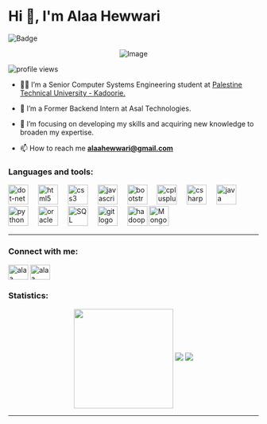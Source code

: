 # Hi 👋, I'm Alaa Hewwari
<p align="left">
  <img src="https://img.shields.io/badge/Eng.-Alaa Hewwari-purple" alt="Badge">
</p>
<p align="center">
  <img src="https://mir-s3-cdn-cf.behance.net/project_modules/disp/601014116770475.6068beff4640a.gif" alt="Image">
</p>
<p align="left"> <img src="https://komarev.com/ghpvc/?username=AlaaHewwari&color=800080&style=flat-square&label=Alaa%27s+profile+views" alt="profile views" /> </p>

- 👨‍💻 I’m a Senior Computer Systems Engineering student at [Palestine Technical University - Kadoorie.](https://ptuk.edu.ps/ar/)

- 📍 I’m a Former Backend Intern at Asal Technologies.

- 🧠 I’m focusing on developing my skills and acquiring new knowledge to broaden my expertise.

- 📫 How to reach me **alaahewwari@gmail.com**
  
<h3 align="left">Languages and tools:</h3>
<div align="left">
  <img src="https://cdn.jsdelivr.net/gh/devicons/devicon/icons/dot-net/dot-net-plain-wordmark.svg" height="40" alt="dot-net logo"  />
  <img width="12" />
  <img src="https://cdn.jsdelivr.net/gh/devicons/devicon/icons/html5/html5-original.svg" height="40" alt="html5 logo"  />
  <img width="12" />
  <img src="https://cdn.jsdelivr.net/gh/devicons/devicon/icons/css3/css3-original.svg" height="40" alt="css3 logo"  />
  <img width="12" />
  <img src="https://cdn.jsdelivr.net/gh/devicons/devicon/icons/javascript/javascript-original.svg" height="40" alt="javascript logo"  />
  <img width="12" />
  <img src="https://cdn.jsdelivr.net/gh/devicons/devicon/icons/bootstrap/bootstrap-original.svg" height="40" alt="bootstrap logo"/>
  <img width="12" />
  <img src="https://cdn.jsdelivr.net/gh/devicons/devicon/icons/cplusplus/cplusplus-original.svg" height="40" alt="cplusplus logo"  />
  <img width="12" />
  <img src="https://cdn.jsdelivr.net/gh/devicons/devicon/icons/csharp/csharp-original.svg" height="40" alt="csharp logo"  />
  <img width="12" />
  <img src="https://cdn.jsdelivr.net/gh/devicons/devicon/icons/java/java-original.svg" height="40" alt="java logo"  />
  <img width="12" />
  <img src="https://cdn.jsdelivr.net/gh/devicons/devicon/icons/python/python-original.svg" height="40" alt="python logo"  />
  <img width="12" />
  <img src="https://cdn.jsdelivr.net/gh/devicons/devicon/icons/oracle/oracle-original.svg" height="40" alt="oracle logo"  />
  <img width="12" />
  <img src="https://cdn.jsdelivr.net/gh/devicons/devicon/icons/microsoftsqlserver/microsoftsqlserver-plain-wordmark.svg" height="40" alt="SQL Server logo" />
  <img width="12" />
  <img src="https://cdn.jsdelivr.net/gh/devicons/devicon/icons/git/git-original.svg" height="40" alt="git logo"  />
  <img width="12" />
  <img src="https://cdn.jsdelivr.net/gh/devicons/devicon/icons/hadoop/hadoop-original.svg" height="40" alt="hadoop logo"  />
  <img src="https://cdn.jsdelivr.net/gh/devicons/devicon/icons/mongodb/mongodb-original.svg" height="40" alt="MongoDB logo" />
</div>
<hr /> 

<h3 align="left" >Connect with me:</h3>
<p align="left">
<a href="https://linkedin.com/in/alaa hewwari" target="blank"><img align="center" src="https://raw.githubusercontent.com/rahuldkjain/github-profile-readme-generator/master/src/images/icons/Social/linked-in-alt.svg" alt="alaa hewwari" height="30" width="40" /></a>
<a href="https://fb.com/alaa hewwari" target="blank"><img align="center" src="https://raw.githubusercontent.com/rahuldkjain/github-profile-readme-generator/master/src/images/icons/Social/facebook.svg" alt="alaa hewwari" height="30" width="40" /></a>
  
<h3 align="left">Statistics:</h3>
<p align="center">
  <img height=200 align="center" src="https://github-readme-stats.vercel.app/api/top-langs?username=AlaaHewwari&layout=compact&langs_count=8&card_width=320&theme=radical"/>
    <img src="https://github-readme-stats.vercel.app/api?username=AlaaHewwari&show_icons=true&theme=radical" />
    <img src="https://github-readme-streak-stats.herokuapp.com/?user=AlaaHewwari&theme=radical" />
</p>
<hr /> 


